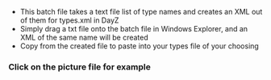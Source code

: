 * This batch file takes a text file list of type names and creates an XML out of them for types.xml in DayZ
* Simply drag a txt file onto the batch file in Windows Explorer, and an XML of the same name will be created
* Copy from the created file to paste into your types file of your choosing
### Click on the picture file for example
